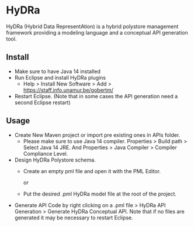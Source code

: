 # HyDRa
HyDRa (Hybrid Data RepresentAtion) is a hybrid polystore management framework providing a modeling language and a conceptual API generation tool.

## Install

-   Make sure to have Java 14 installed
-   Run Eclipse and install HyDRa plugins
    -   Help > Install New Software > Add > https://staff.info.unamur.be/gobertm/
-   Restart Eclipse. (Note that in some cases the API generation need a second Eclipse restart)

## Usage
-   Create New Maven project or import pre existing ones in APIs folder.
    -   Please make sure to use Java 14 compiler. Properties > Build path > Select Java 14 JRE. 
    And Properties > Java Compiler > Compiler Compliance Level.
-   Design HyDRa Polystore schema.
    -   Create an empty pml file and open it with the PML Editor.
        
        or
    -   Put the desired .pml HyDRa model file at the root of the project.
-   Generate API Code by right clicking on a .pml file > HyDRa API Generation > Generate HyDRa Conceptual API. Note that if no files are generated it may be necessary to restart Eclipse.
